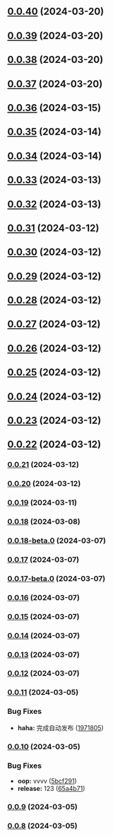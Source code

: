 

## [0.0.40](https://github.com/like0413/electron-vite-vue/compare/v0.0.39...v0.0.40) (2024-03-20)

## [0.0.39](https://github.com/like0413/electron-vite-vue/compare/v0.0.38...v0.0.39) (2024-03-20)

## [0.0.38](https://github.com/like0413/electron-vite-vue/compare/v0.0.37...v0.0.38) (2024-03-20)

## [0.0.37](https://github.com/like0413/electron-vite-vue/compare/v0.0.36...v0.0.37) (2024-03-20)

## [0.0.36](https://github.com/like0413/electron-vite-vue/compare/v0.0.35...v0.0.36) (2024-03-15)

## [0.0.35](https://github.com/like0413/electron-vite-vue/compare/v0.0.34...v0.0.35) (2024-03-14)

## [0.0.34](https://github.com/like0413/electron-vite-vue/compare/v0.0.33...v0.0.34) (2024-03-14)

## [0.0.33](https://github.com/like0413/electron-vite-vue/compare/v0.0.32...v0.0.33) (2024-03-13)

## [0.0.32](https://github.com/like0413/electron-vite-vue/compare/v0.0.31...v0.0.32) (2024-03-13)

## [0.0.31](https://github.com/like0413/electron-vite-vue/compare/v0.0.30...v0.0.31) (2024-03-12)

## [0.0.30](https://github.com/like0413/electron-vite-vue/compare/v0.0.29...v0.0.30) (2024-03-12)

## [0.0.29](https://github.com/like0413/electron-vite-vue/compare/v0.0.28...v0.0.29) (2024-03-12)

## [0.0.28](https://github.com/like0413/electron-vite-vue/compare/v0.0.27...v0.0.28) (2024-03-12)

## [0.0.27](https://github.com/like0413/electron-vite-vue/compare/v0.0.26...v0.0.27) (2024-03-12)

## [0.0.26](https://github.com/like0413/electron-vite-vue/compare/v0.0.25...v0.0.26) (2024-03-12)

## [0.0.25](https://github.com/like0413/electron-vite-vue/compare/v0.0.23...v0.0.25) (2024-03-12)

## [0.0.24](https://github.com/like0413/electron-vite-vue/compare/v0.0.23...v0.0.24) (2024-03-12)

## [0.0.23](https://github.com/like0413/electron-vite-vue/compare/v0.0.22...v0.0.23) (2024-03-12)

## [0.0.22](https://github.com/like0413/electron-vite-vue/compare/v0.0.21...v0.0.22) (2024-03-12)

### [0.0.21](https://github.com/like0413/electron-vite-vue/compare/v0.0.20...v0.0.21) (2024-03-12)

### [0.0.20](https://github.com/like0413/electron-vite-vue/compare/v0.0.19...v0.0.20) (2024-03-12)

### [0.0.19](https://github.com/like0413/electron-vite-vue/compare/v0.0.18...v0.0.19) (2024-03-11)

### [0.0.18](https://github.com/like0413/electron-vite-vue/compare/v0.0.18-beta.0...v0.0.18) (2024-03-08)

### [0.0.18-beta.0](https://github.com/like0413/electron-vite-vue/compare/v0.0.17...v0.0.18-beta.0) (2024-03-07)

### [0.0.17](https://github.com/like0413/electron-vite-vue/compare/v0.0.17-beta.0...v0.0.17) (2024-03-07)

### [0.0.17-beta.0](https://github.com/like0413/electron-vite-vue/compare/v0.0.16...v0.0.17-beta.0) (2024-03-07)

### [0.0.16](https://github.com/like0413/electron-vite-vue/compare/v0.0.15...v0.0.16) (2024-03-07)

### [0.0.15](https://github.com/like0413/electron-vite-vue/compare/v0.0.14...v0.0.15) (2024-03-07)

### [0.0.14](https://github.com/like0413/electron-vite-vue/compare/v0.0.13...v0.0.14) (2024-03-07)

### [0.0.13](https://github.com/like0413/electron-vite-vue/compare/v0.0.12...v0.0.13) (2024-03-07)

### [0.0.12](https://github.com/like0413/electron-vite-vue/compare/v0.0.11...v0.0.12) (2024-03-07)

### [0.0.11](https://github.com/like0413/electron-vite-vue/compare/v0.0.10...v0.0.11) (2024-03-05)


### Bug Fixes

* **haha:** 完成自动发布 ([1971805](https://github.com/like0413/electron-vite-vue/commit/19718052d4cf13f5dda8a3403b978134c3e08e09))

### [0.0.10](https://github.com/like0413/electron-vite-vue/compare/v0.0.9...v0.0.10) (2024-03-05)


### Bug Fixes

* **oop:** vvvv ([5bcf291](https://github.com/like0413/electron-vite-vue/commit/5bcf291cb55a4523d0089a27123793f9d21bf969))
* **release:** 123 ([65a4b71](https://github.com/like0413/electron-vite-vue/commit/65a4b718dfb808b99d9684505254651511b301f6))

### [0.0.9](https://github.com/like0413/electron-vite-vue/compare/v0.0.8...v0.0.9) (2024-03-05)

### [0.0.8](https://github.com/like0413/electron-vite-vue/compare/v0.0.7...v0.0.8) (2024-03-05)
